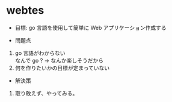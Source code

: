 # webtes

* 目標: go 言語を使用して簡単に Web アプリケーション作成する
 
* 問題点
1. go 言語がわからない  
なんで go ? -> なんか楽しそうだから
2. 何を作りたいかの目標が定まっていない

* 解決策
1. 取り敢えず、やってみる。

